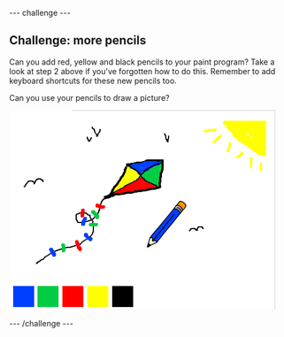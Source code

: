 --- challenge ---
## Challenge: more pencils
Can you add red, yellow and black pencils to your paint program? Take a look at step 2 above if you've forgotten how to do this. Remember to add keyboard shortcuts for these new pencils too.

Can you use your pencils to draw a picture?

![screenshot](images/paint-final.png)


--- /challenge ---
